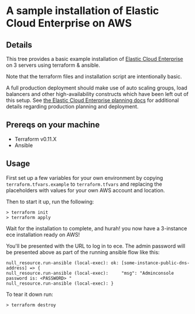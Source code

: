 # A sample installation of Elastic Cloud Enterprise on AWS

## Details

This tree provides a basic example installation of [Elastic Cloud Enterprise](https://www.elastic.co/cloud/enterprise) on 3 servers using terraform & ansible.

Note that the terraform files and installation script are intentionally basic.

A full production deployment should make use of auto scaling groups, load balancers and other high-availability constructs which have been left out of this setup. See [the Elastic Cloud Enterprise planning docs](https://www.elastic.co/guide/en/cloud-enterprise/1.1/ece-planning.html) for additional details regarding production planning and deployment.

## Prereqs on your machine
- Terraform v0.11.X
- Ansible

## Usage

First set up a few variables for your own environment by copying `terraform.tfvars.example` to `terraform.tfvars` and replacing the placeholders with values for your own AWS account and location.

Then to start it up, run the following:

```console
> terraform init
> terraform apply
```

Wait for the installation to complete, and hurah! you now have a 3-instance ece installation ready on AWS!

You'll be presented with the URL to log in to ece.
The admin password will be presented above as part of the running ansible flow like this:
```
null_resource.run-ansible (local-exec): ok: [some-instance-public-dns-address] => {
null_resource.run-ansible (local-exec):     "msg": "Adminconsole password is: <PASSWORD> "
null_resource.run-ansible (local-exec): }
```

To tear it down run:

```console
> terraform destroy
```